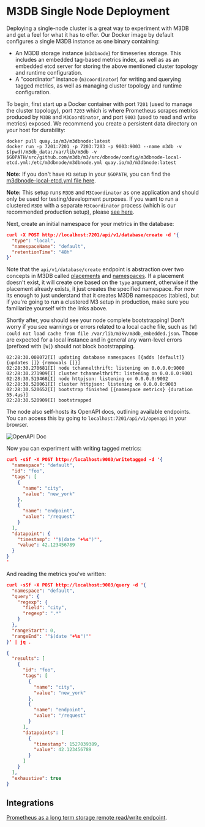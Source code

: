 # M3DB Single Node Deployment

Deploying a single-node cluster is a great way to experiment with M3DB and get a feel for what it
has to offer. Our Docker image by default configures a single M3DB instance as one binary
containing:

- An M3DB storage instance (`m3dbnode`) for timeseries storage. This includes an embedded tag-based
  metrics index, as well as as an embedded etcd server for storing the above mentioned cluster
  topology and runtime configuration.
- A "coordinator" instance (`m3coordinator`) for writing and querying tagged metrics, as well as
  managing cluster topology and runtime configuration.

To begin, first start up a Docker container with port `7201` (used to manage the cluster topology), port `7203` which is where Prometheus scrapes metrics produced by `M3DB` and `M3Coordinator`, and port `9003` (used to read and write metrics) exposed. We recommend you create a persistent data
directory on your host for durability:

```
docker pull quay.io/m3/m3dbnode:latest
docker run -p 7201:7201 -p 7203:7203 -p 9003:9003 --name m3db -v $(pwd)/m3db_data:/var/lib/m3db -v $GOPATH/src/github.com/m3db/m3/src/dbnode/config/m3dbnode-local-etcd.yml:/etc/m3dbnode/m3dbnode.yml quay.io/m3/m3dbnode:latest
```

**Note:** If you don't have `M3` setup in your `$GOPATH`, you can find the [m3dbnode-local-etcd.yml file here](https://github.com/m3db/m3/blob/master/src/dbnode/config/m3dbnode-local-etcd.yml).

**Note:** This setup runs `M3DB` and `M3Coordinator` as one application and should only be used for testing/development purposes. If you want to run a clustered `M3DB` with a separate `M3Coordinator` process (which is our recommended production setup), please [see here](cluster_hard_way.md).

Next, create an initial namespace for your metrics in the database:

```json
curl -X POST http://localhost:7201/api/v1/database/create -d '{
  "type": "local",
  "namespaceName": "default",
  "retentionTime": "48h"
}'
```

Note that the `api/v1/database/create` endpoint is abstraction over two concepts in M3DB called [placements](../operational_guide/placement) and [namespaces](../operational_guide/namespace_configuration). If a placement doesn't exist, it will create one based on the `type` argument, otherwise if the placement already exists, it just creates the specified namespace. For now its enough to just understand that it creates M3DB namespaces (tables), but if you're going to run a clustered M3 setup in production, make sure you familiarize yourself with the links above.

Shortly after, you should see your node complete bootstrapping! Don't worry if you see warnings or
errors related to a local cache file, such as `[W] could not load cache from file
/var/lib/m3kv/m3db_embedded.json`. Those are expected for a local instance and in general any
warn-level errors (prefixed with `[W]`) should not block bootstrapping.

```
02:28:30.008072[I] updating database namespaces [{adds [default]} {updates []} {removals []}]
02:28:30.270681[I] node tchannelthrift: listening on 0.0.0.0:9000
02:28:30.271909[I] cluster tchannelthrift: listening on 0.0.0.0:9001
02:28:30.519468[I] node httpjson: listening on 0.0.0.0:9002
02:28:30.520061[I] cluster httpjson: listening on 0.0.0.0:9003
02:28:30.520652[I] bootstrap finished [{namespace metrics} {duration 55.4µs}]
02:28:30.520909[I] bootstrapped
```

The node also self-hosts its OpenAPI docs, outlining available endpoints. You can access this by
going to `localhost:7201/api/v1/openapi` in your browser.

![OpenAPI Doc](redoc_screenshot.png)

Now you can experiment with writing tagged metrics:
```json
curl -sSf -X POST http://localhost:9003/writetagged -d '{
  "namespace": "default",
  "id": "foo",
  "tags": [
    {
      "name": "city",
      "value": "new_york"
    },
    {
      "name": "endpoint",
      "value": "/request"
    }
  ],
  "datapoint": {
    "timestamp": '"$(date "+%s")"',
    "value": 42.123456789
  }
}
'
```

And reading the metrics you've written:
```json
curl -sSf -X POST http://localhost:9003/query -d '{
  "namespace": "default",
  "query": {
    "regexp": {
      "field": "city",
      "regexp": ".*"
    }
  },
  "rangeStart": 0,
  "rangeEnd": '"$(date "+%s")"'
}' | jq .

{
  "results": [
    {
      "id": "foo",
      "tags": [
        {
          "name": "city",
          "value": "new_york"
        },
        {
          "name": "endpoint",
          "value": "/request"
        }
      ],
      "datapoints": [
        {
          "timestamp": 1527039389,
          "value": 42.123456789
        }
      ]
    }
  ],
  "exhaustive": true
}
```

## Integrations

[Prometheus as a long term storage remote read/write endpoint](../integrations/prometheus.md).
